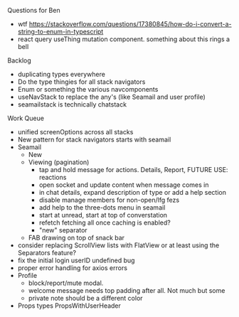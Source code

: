 Questions for Ben
* wtf https://stackoverflow.com/questions/17380845/how-do-i-convert-a-string-to-enum-in-typescript
* react query useThing mutation component. something about this rings a bell

Backlog
* duplicating types everywhere
* Do the type thingies for all stack navigators
* Enum or something the various navcomponents
* useNavStack to replace the any's (like Seamail and user profile)
* seamailstack is technically chatstack

Work Queue
* unified screenOptions across all stacks
* New pattern for stack navigators starts with seamail
* Seamail
  * New
  * Viewing (pagination)
    * tap and hold message for actions. Details, Report, FUTURE USE: reactions
    * open socket and update content when message comes in
    * in chat details, expand description of type or add a help section
    * disable manage members for non-open/lfg fezs
    * add help to the three-dots menu in seamail
    * start at unread, start at top of converstation
    * refetch fetching all once caching is enabled?
    * "new" separator
  * FAB drawing on top of snack bar
* consider replacing ScrollView lists with FlatView or at least using the Separators feature?
* fix the initial login userID undefined bug
* proper error handling for axios errors
* Profile
  * block/report/mute modal.
  * welcome message needs top padding after all. Not much but some
  * private note should be a different color
* Props types PropsWithUserHeader
